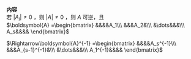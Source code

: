 **内容**  
若 $|A_i|\neq0$ ，则 $|A|\neq0$ ，则 $A$ 可逆，且  
 $\boldsymbol{A}  
=\begin{bmatrix}  
&&&&A_1\\\   
&&&A_2&\\\   
&\dots&&&\\\   
A_s&&&&  
\end{bmatrix}$   
  
 $\Rightarrow\boldsymbol{A}^{-1}  
=\begin{bmatrix}  
&&&&A_s^{-1}\\\   
&&&A_{s-1}^{-1}&\\\   
&\dots&&&\\\   
A_1^{-1}&&&&  
\end{bmatrix}$   
